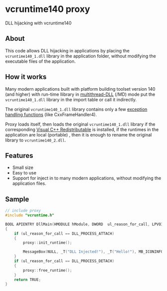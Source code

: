 # vcruntime140 proxy

DLL hijacking with vcruntime140

## About

This code allows DLL hijacking in applications by placing the `vcruntime140_1.dll` library in the application folder, without modifying the executable files of the application.

## How it works

Many modern applications built with platform building toolset version 140 (and higher) with run-time llibrary in [multithread-DLL](https://docs.microsoft.com/en-us/cpp/build/reference/md-mt-ld-use-run-time-library?view=msvc-160) (/MD) mode put the `vcruntime140_1.dll` library in the import table or call it indirectly.

The original `vcruntime140_1.dll` library contains only a few [exception handling functions](https://devblogs.microsoft.com/cppblog/making-cpp-exception-handling-smaller-x64/) (like CxxFrameHandler4).

Proxy loads itself, then loads the original `vcruntime140_1.dll` library if the corresponding [Visual C++ Redistributable](https://support.microsoft.com/en-us/topic/the-latest-supported-visual-c-downloads-2647da03-1eea-4433-9aff-95f26a218cc0) is installed, if the runtimes in the application are local (portable) , then it is enough to rename the original library to `vcruntime140_2.dll`.

## Features

- Small size
- Easy to use
- Support for inject in to many modern applications, without modifying the application files.

## Sample

```c++
// include proxy
#include "vcruntime.h"

BOOL APIENTRY DllMain(HMODULE hModule, DWORD  ul_reason_for_call, LPVOID lpReserved)
{
	if (ul_reason_for_call == DLL_PROCESS_ATTACH)
	{
		proxy::init_runtime();

		MessageBox(NULL, _T("DLL Injected!"), _T("Hello!"), MB_ICONINFORMATION);
	}
	if (ul_reason_for_call == DLL_PROCESS_DETACH)
	{
		proxy::free_runtime();
	}
	return TRUE;
}
```

